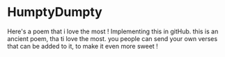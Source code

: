 # HumptyDumpty
Here's a poem that i love the most ! Implementing this in gitHub.
this is an ancient poem, tha ti love the most.
you people can send your own verses that can be added to it, to make it even more sweet !

